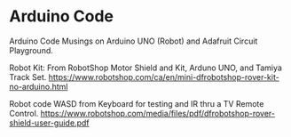 # Arduino Code
Arduino Code Musings on Arduino UNO (Robot) and Adafruit Circuit Playground.

Robot Kit: From RobotShop Motor Shield and Kit, Arduno UNO, and Tamiya Track Set.
https://www.robotshop.com/ca/en/mini-dfrobotshop-rover-kit-no-arduino.html

Robot code WASD from Keyboard for testing and IR thru a TV Remote Control.
https://www.robotshop.com/media/files/pdf/dfrobotshop-rover-shield-user-guide.pdf
